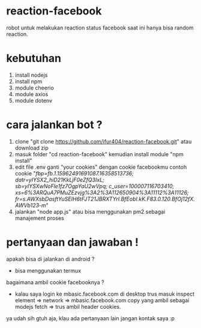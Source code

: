 # reaction-facebook
robot untuk melakukan reaction status facebook
saat ini hanya bisa random reaction.

# kebutuhan
1. install nodejs
2. install npm
3. module cheerio
4. module axios
6. module dotenv

# cara jalankan bot ?
1. clone "git clone https://github.com/ifur404/reaction-facebook.git" atau download zip
2. masuk folder "cd reaction-facebook" kemudian install module "npm install"
3. edit file .env ganti "your cookies" dengan cookie facebookmu contoh cookie "_fbp=fb.1.15962491691087.16358513736; datr=yIYSX2_hiD21KkLjF0eZfQ3IxL; sb=yIYSXwNoFle1fz7OgpYaU2wVpq; c_user=100007116703410; xs=6%3ARQuA7PMuZEzvjg%3A2%3A112650904%3A11112%3A11126; fr=s.AWXsbDasftYuSEIH6tFJT21JBRXTYrI.BfEobI.kK.F83.0.120.BfOj12fX.AWVb123-m_"
4. jalankan "node app.js" atau bisa menggunakan pm2 sebagai manajement proses


# pertanyaan dan jawaban !
apakah bisa di jalankan di android ? 
* bisa menggunakan termux

bagaimana ambil cookie facebooknya ?
* kalau saya login ke mbasic.facebook.com di desktop trus masuk inspect element => network => mbasic.facebook.com copy yang ambil sebagai modejs fetch => trus ambil header cookies.

ya udah sih gtuh aja, klau ada pertanyaan lain jangan kontak saya :p
